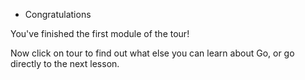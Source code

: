 * Congratulations

You've finished the first module of the tour!

Now click on <a style="cursor: pointer" onclick="highlightAndClick('[title=tour]')">tour</a> to find out what else
you can learn about Go, or go directly to the <a style="cursor: pointer" onclick="highlightAndClick('#next')">next lesson</a>.
